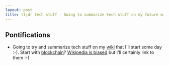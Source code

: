 ```yaml
---
layout: post
title: tl;dr tech stuff - Going to summarize tech stuff on my future wiki
---
```


## Pontifications
* Going to try and summarize tech stuff on my [wiki](http://rolandtanglao.com/2016/09/24/p1-rolandex-for-my-personal-wiki/) that I'll start some day :-). Start with [blockchain](https://en.wikipedia.org/wiki/Blockchain)? [Wikipedia is biased](http://www.markbernstein.org/Wiki.html) but I'll certainly link to them :-)